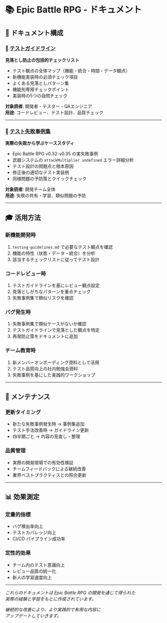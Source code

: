 # 📚 Epic Battle RPG - ドキュメント

## 📁 ドキュメント構成

### 🎯 [テストガイドライン](./testing-guidelines.md)
**見落とし防止の包括的チェックリスト**

- テスト観点の全体マップ（機能・統合・時間・データ観点）
- 新機能実装時の必須チェック項目
- よくある見落としパターン集
- 機能別専用チェックポイント
- 実装時の5つの自問チェック

**対象読者**: 開発者・テスター・QAエンジニア  
**用途**: コードレビュー、テスト設計、品質チェック

---

### 🚨 [テスト失敗事例集](./testing-failure-cases.md) 
**実際の失敗から学ぶケーススタディ**

- Epic Battle RPG v0.32-v0.35 の実失敗事例
- 武器システムの `attackMultiplier undefined` エラー詳細分析
- テスト設計の問題点と根本原因
- 修正後の適切なテスト実装例
- 同様問題の予防策とクイックチェック

**対象読者**: 開発チーム全体  
**用途**: 失敗の共有・学習、類似問題の予防

---

## 🎓 活用方法

### **新機能開発時**
1. `testing-guidelines.md` で必要なテスト観点を確認
2. 機能の特性（状態・データ・統合）を分析
3. 該当するチェックリストに従ってテスト設計

### **コードレビュー時**
1. テストガイドラインを基にレビュー観点設定
2. 見落としがちなパターンを重点チェック
3. 失敗事例集で類似リスクを確認

### **バグ発生時**
1. 失敗事例集で類似ケースがないか確認
2. テストガイドラインで見落とした観点を特定
3. 再発防止策をドキュメントに追加

### **チーム教育時**
1. 新メンバーオンボーディング資料として活用
2. テスト品質向上の社内勉強会資料
3. 失敗事例を基にした実践的ワークショップ

---

## 🔄 メンテナンス

### **更新タイミング**
- 新たな失敗事例発生時 → 事例集追加
- テスト手法改善時 → ガイドライン更新
- 四半期ごと → 内容の見直し・整理

### **品質管理**
- 実際の開発現場での有効性検証
- チームフィードバックによる継続改善
- 業界ベストプラクティスとの照合更新

---

## 📊 効果測定

### **定量的指標**
- バグ検出率向上
- テストカバレッジ向上
- CI/CD パイプライン成功率

### **定性的効果**  
- チーム内のテスト意識向上
- レビュー品質の統一化
- 新人の学習速度向上

---

*これらのドキュメントは Epic Battle RPG の開発を通じて得られた*  
*実際の経験と学習をもとに作成されています。*

*継続的な改善により、より実践的で有用な内容に*  
*アップデートしていきます。*